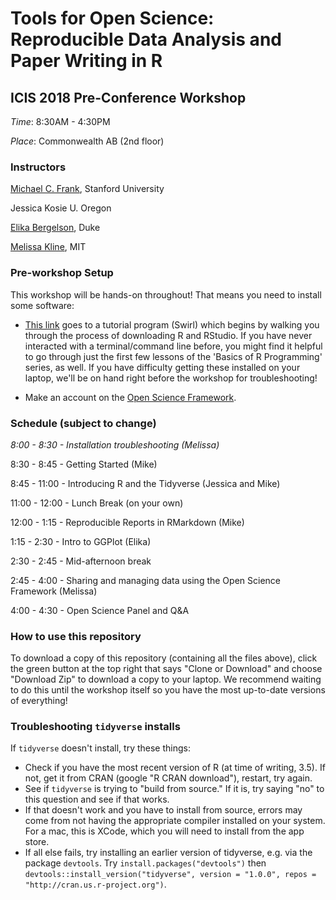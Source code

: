 # Tools for Open Science: Reproducible Data Analysis and Paper Writing in R
## ICIS 2018 Pre-Conference Workshop

*Time*: 8:30AM - 4:30PM

*Place*: Commonwealth AB (2nd floor)

### Instructors

[Michael C. Frank](https://web.stanford.edu/~mcfrank/), Stanford University

Jessica Kosie U. Oregon

[Elika Bergelson](http://bergelsonlab.com/), Duke

[Melissa Kline](http://melissakline.net), MIT

### Pre-workshop Setup

This workshop will be hands-on throughout! That means you need to install some software: 

* [This link](http://swirlstats.com/students.html) goes to a tutorial program (Swirl) which begins by walking you through the process of downloading R and RStudio. If you have never interacted with a terminal/command line before, you might find it helpful to go through just the first few lessons of the 'Basics of R Programming' series, as well. If you have difficulty getting these installed on your laptop, we'll be on hand right before the workshop for troubleshooting!

* Make an account on the [Open Science Framework](http://osf.io).   

### Schedule (subject to change)

*8:00 - 8:30 - Installation troubleshooting (Melissa)*

8:30 - 8:45 - Getting Started (Mike) 

8:45 - 11:00 - Introducing R and the Tidyverse (Jessica and Mike)

11:00 - 12:00 - Lunch Break (on your own)

12:00 - 1:15 - Reproducible Reports in RMarkdown (Mike)

1:15 - 2:30 - Intro to GGPlot (Elika)

2:30 - 2:45 - Mid-afternoon break

2:45 - 4:00 - Sharing and managing data using the Open Science Framework (Melissa)

4:00 - 4:30 - Open Science Panel and Q&A

### How to use this repository

To download a copy of this repository (containing all the files above), click the green button at the top right that says "Clone or Download" and choose "Download Zip" to download a copy to your laptop. We recommend waiting to do this until the workshop itself so you have the most up-to-date versions of everything! 

### Troubleshooting `tidyverse` installs

If `tidyverse` doesn't install, try these things:

+ Check if you have the most recent version of R (at time of writing, 3.5). If not, get it from CRAN (google "R CRAN download"), restart, try again. 
+ See if `tidyverse` is trying to "build from source." If it is, try saying "no" to this question and see if that works. 
+ If that doesn't work and you have to install from source, errors may come from not having the appropriate compiler installed on your system. For a mac, this is XCode, which you will need to install from the app store. 
+ If all else fails, try installing an earlier version of tidyverse, e.g. via the package `devtools`. Try `install.packages("devtools")` then `devtools::install_version("tidyverse", version = "1.0.0", repos = "http://cran.us.r-project.org")`.
